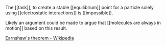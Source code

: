 The [[task]], to create a stable [[equilibrium]] point for a particle solely using [[electrostatic interactions]] is [[impossible]].

Likely an argument could be made to argue that [[molecules are always in motion]] based on this result.

[Earnshaw's theorem - Wikipedia](https://en.wikipedia.org/wiki/Earnshaw%27s_theorem)